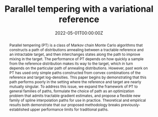 ---
abstract: Parallel tempering (PT) is a class of Markov chain Monte Carlo algorithms that constructs a path of distributions annealing between a tractable reference and an intractable target, and then interchanges states along the path to improve mixing in the target. The performance of PT depends on how quickly a sample from the reference distribution makes its way to the target, which in turn depends on the particular path of annealing distributions. However, past work on PT has used only simple paths constructed from convex combinations of the reference and target log-densities. This paper begins by demonstrating that this path performs poorly in the setting where the reference and target are nearly mutually singular. To address this issue, we expand the framework of PT to general families of paths, formulate the choice of path as an optimization problem that admits tractable gradient estimates, and propose a flexible new family of spline interpolation paths for use in practice. Theoretical and empirical results both demonstrate that our proposed methodology breaks previously-established upper performance limits for traditional paths.
authors:
- Nikola Surjanovic
- admin
- Trevor Campbell
- Alexandre Bouchard-Côté
date: "2022-05-01T00:00:00Z"
doi: ""
featured: true
image:
  caption: 'Image credit: [**Unsplash**](https://unsplash.com/photos/pLCdAaMFLTE)'
  focal_point: ""
  preview_only: false
publication: NeurIPS
publication_short: In *NeurIPS*
publication_types:
- "1"
publishDate: ""
slides: ""
summary: Lorem ipsum dolor sit amet, consectetur adipiscing elit. Duis posuere tellus
  ac convallis placerat. Proin tincidunt magna sed ex sollicitudin condimentum.
tags: []
title: Parallel tempering with a variational reference
url_code: ""
url_dataset: ""
url_pdf: "https://arxiv.org/pdf/2102.07720.pdf"
url_poster: ""
url_project: ""
url_slides: ""
url_source: "http://proceedings.mlr.press/v139/syed21a.html"
url_video: "https://icml.cc/virtual/2021/spotlight/8924"
---